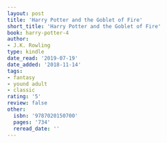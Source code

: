 ```yaml
---
layout: post
title: 'Harry Potter and the Goblet of Fire'
short_title: 'Harry Potter and the Goblet of Fire'
book: harry-potter-4
author:
- J.K. Rowling
type: kindle
date_read: '2019-07-19'
date_added: '2018-11-14'
tags:
- fantasy
- yound adult
- classic
rating: '5'
review: false
other:
  isbn: '9787020150700'
  pages: '734'
  reread_date: ''
---
```

